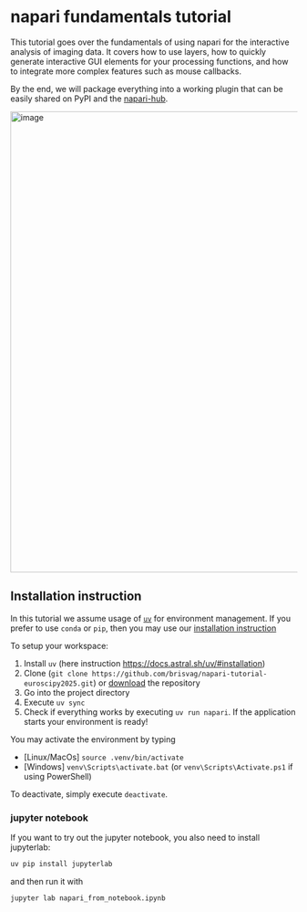 # napari fundamentals tutorial

This tutorial goes over the fundamentals of using napari for the interactive analysis of imaging data.
It covers how to use layers, how to quickly generate interactive GUI elements for your processing functions, and how to integrate more complex features such as mouse callbacks.

By the end, we will package everything into a working plugin that can be easily shared on PyPI and the [napari-hub](https://napari-hub.org/).

<img width="1275" height="808" alt="image" src="https://github.com/user-attachments/assets/c7d6f8ad-d79c-468c-960a-fb60efd17829" />


## Installation instruction

In this tutorial we assume usage of [`uv`](https://docs.astral.sh/uv/) for environment management. 
If you prefer to use `conda` or `pip`, then you may use our [installation instruction](https://napari.org/stable/tutorials/fundamentals/installation.html#napari-installation) 

To setup your workspace:

1. Install `uv` (here instruction https://docs.astral.sh/uv/#installation) 
2. Clone (`git clone https://github.com/brisvag/napari-tutorial-euroscipy2025.git`) or [download](https://github.com/brisvag/napari-tutorial-euroscipy2025/archive/refs/heads/main.zip) the repository
3. Go into the project directory
4. Execute `uv sync`
5. Check if everything works by executing `uv run napari`. If the application starts your environment is ready!

You may activate the environment by typing 
* [Linux/MacOs] `source .venv/bin/activate`
* [Windows] `venv\Scripts\activate.bat` (or `venv\Scripts\Activate.ps1` if using PowerShell)

To deactivate, simply execute `deactivate`.

### jupyter notebook

If you want to try out the jupyter notebook, you also need to install jupyterlab:

```sh
uv pip install jupyterlab
```

and then run it with

```sh
jupyter lab napari_from_notebook.ipynb
```

